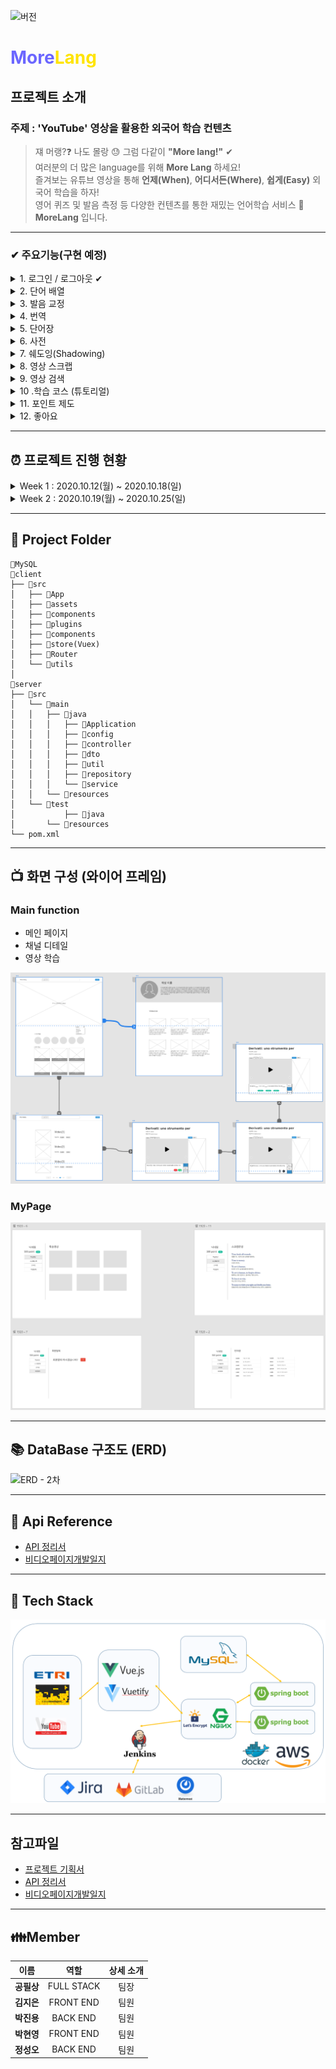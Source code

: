 ![버전](https://img.shields.io/badge/%20version-1.0-green)
# <span style="color:#6B66FF">More</span><span style="color:#FFE400">Lang</span>

## 프로젝트 소개

### 주제 :  'YouTube' 영상을 활용한 외국어 학습 컨텐츠
> 쟤 머랭?❓ 나도 몰랑 😓 그럼 다같이 **"More lang!"** ✔    
> 여러분의 더 많은 language를 위해 **More Lang** 하세요!  
> 즐겨보는 유튜브 영상을 통해 **언제(When)**, **어디서든(Where)**, **쉽게(Easy)** 외국어 학습을 하자!  
> 영어 퀴즈 및 발음 측정 등 다양한 컨텐츠를 통한 재밌는 언어학습 서비스 **🎉MoreLang** 입니다.

---
### ✔ 주요기능(구현 예정)

<details>
<summary>1. 로그인 / 로그아웃 ✔</summary>

  - *Google Api를 활용한 구글 로그인 구현예정 ( 관심 영상을 파악하기 위해)*
</details>
<details>
<summary>2. 단어 배열</summary>

  - *주요 문장의 영어 단어 배열 퀴즈를 통한 학습력 향상*
</details>
<details>
<summary>3. 발음 교정</summary>

  - *발음 녹음 뒤 해당 발음이 얼마나 표준 발음과 유사한지 점수제공*
</details>
<details>
<summary>4. 번역</summary>

  - *영상 영어 자막 및 한글 번역 제공*
</details>     
<details>
<summary>5. 단어장</summary>

  - *자막 단어 Hover 시 사전 모달 우측상단에 단어장 스크랩 버튼을 통한 간단한 단어장 만들기 기능*
</details>
<details>
<summary>6. 사전</summary>

  - *단어 클릭 시 해당 단어 사전 검색 정보 제공*
</details>
<details>
<summary>7. 쉐도잉(Shadowing)</summary>

  - *영상의 문장단위 구간 반복 재생*
</details>
<details>
<summary>8. 영상 스크랩</summary>

  - *학습할 영상(To-do list)과 학습한 영상(Review list) 제공*
</details>
<details>
<summary>9. 영상 검색</summary>

  - *상단 검색바 자막 잇는 유튜브 영상(필터링) 검색*
</details>
<details>
<summary>10 .학습 코스 (튜토리얼)</summary>

  - *영상 학습에 대한 튜토리얼 제공*
</details>
<details>
<summary>11. 포인트 제도</summary>

  - *발음 점수 및 단어 순서 맞추기를 통해 얻은 포인트를 발음 교정 포인트로 전환*
</details>     
<details>
<summary>12. 좋아요</summary>

  - *학습 영상에 대해 좋아요 수 및 버튼 제공*
</details>

---
## ⏰ 프로젝트 진행 현황
<details>
<summary>Week 1 :  2020.10.12(월) ~ 2020.10.18(일)</summary>

### 이번주 한일

- 팀빌딩 + 아이스브레이킹
- 프로젝트 주제 선정, 필요 기술스택 선정
- 기획서 작성

### 기타

- <del>1. 음성합성</del>
- <del>2. 스냅샷 찍어주는 사진작가 매칭</del>
- <del>3. 인공지능/ 빅데이터 라벨링 - 소일거리</del>
- <del>4. 액티브 시니어를 위한 가벼운 자서전</del>
- 5.영어 학습 서비스 => 발전시켜서 채택  

### 주제 선택 : 'YouTube' 영상을 활용한 외국어 학습 컨텐츠

### 기술 스택 선택
- Vue + Spring

### 기획서 작성
- [프로젝트 기획서](./resource/file/프로젝트기획서.docx)
</details>
<details>
<summary>Week 2 :  2020.10.19(월) ~ 2020.10.25(일)</summary>

### 이번주 한일

### FrontEnd
- 전체적인 흐름에 따른 페이지 구상 (와이어 프레임)
- 메인 페이지 및 마이페이지 구조 형성 및 디자인
- 채널 페이지 구조 형성 및 디자인
- 메인 페이지 내 애니메이션 효과 적용
- 구글 소셜 로그인 구현

### BackEnd
- 주제 구현을 위해 필요한 데이터를 위한 API 찾기(어렵당😓;)
- Google API, Youtube API 사용법 및 API 조작법 숙지
- 각 API에 따른 DTO 구현 및 DB 설계
- 구글 소셜 로그인 구현
- AWS 서버 구축
- Docker를 활용한 무중단 배포 구현
- NGINX, Jenkins 설정
- 임시 도메인 주소 획득 및 HTTPS를 위한 SSL 설정

### API 찾기
- [API 조회](./resource/file/API정리.md)
- [비디오페이지개발일지](./resource/file/비디오페이지개발일지.md)
</details>

---
## 📁 Project Folder
```
📁MySQL
📁client
├── 📁src
│   ├── 📁App
│   ├── 📁assets
│   ├── 📁components
│   ├── 📁plugins
│   ├── 📁components
│   ├── 📁store(Vuex)
│   ├── 📁Router
│   └── 📁utils
│
📁server
├── 📁src
│   └── 📁main
│	│	├── 📁java
│	│	│	├── 📁Application
│	│	│	├── 📁config
│	│	│	├── 📁controller
│	│	│	├── 📁dto
│	│	│	├── 📁util
│	│	│	├── 📁repository
│	│	│	└── 📁service
│	│	└── 📁resources
│	└── 📁test
│           ├── 📁java
│	    └── 📁resources
└── pom.xml
```

---

## 📺 화면 구성 (와이어 프레임)


### Main function
- 메인 페이지
- 채널 디테일
- 영상 학습

![와이어프레임2](resource/img/와이어프레임MAIN.png)

### MyPage
![와이어프레임2](resource/img/와이어프레임MY.png)

---
## 📚 DataBase 구조도 (ERD)


![ERD - 2차](./resource/img/ERD2차.png)

---
## 📃 Api Reference
- [API 정리서](./resource/file/API정리.md)
- [비디오페이지개발일지](./resource/file/비디오페이지개발일지.md)
---
## 🔧 Tech Stack
![기술스택](./resource/img/기술스택.png)

---
## 참고파일

- [프로젝트 기획서](./resource/file/프로젝트기획서.docx)
- [API 정리서](./resource/file/API정리.md)
- [비디오페이지개발일지](./resource/file/비디오페이지개발일지.md)
---
## 👪Member

| 이름 | 역할 |  상세 소개 |
|:----------:|:----------:|:----------:|
| **공필상** | FULL STACK | 팀장 |
| **김지은** | FRONT END | 팀원 |
| **박진용** | BACK END | 팀원 |
| **박현영** | FRONT END | 팀원 |
| **정성오** | BACK END | 팀원 |
